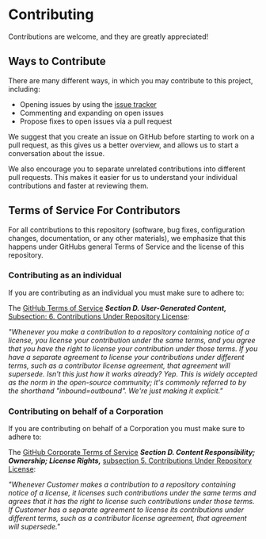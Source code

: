 # Contributing

Contributions are welcome, and they are greatly appreciated!

## Ways to Contribute

There are many different ways, in which you may contribute to this project, including:

   * Opening issues by using the [issue tracker](https://github.com/rtckit/ficore/issues)
   * Commenting and expanding on open issues
   * Propose fixes to open issues via a pull request

We suggest that you create an issue on GitHub before starting to work on a pull request, as this gives us a better overview, and allows us to start a conversation about the issue.

We also encourage you to separate unrelated contributions into different pull requests. This makes it easier for us to understand your individual contributions and faster at reviewing them.

## Terms of Service For Contributors

For all contributions to this repository (software, bug fixes, configuration changes, documentation, or any other materials), we emphasize that this happens under GitHubs general Terms of Service and the license of this repository.

### Contributing as an individual

If you are contributing as an individual you must make sure to adhere to:

The [GitHub Terms of Service](https://help.github.com/en/github/site-policy/github-terms-of-service) __*Section D. User-Generated Content,*__ [Subsection: 6. Contributions Under Repository License](https://help.github.com/en/github/site-policy/github-terms-of-service#6-contributions-under-repository-license):

_"Whenever you make a contribution to a repository containing notice of a license, you license your contribution under the same terms, and you agree that you have the right to license your contribution under those terms. If you have a separate agreement to license your contributions under different terms, such as a contributor license agreement, that agreement will supersede.
Isn't this just how it works already? Yep. This is widely accepted as the norm in the open-source community; it's commonly referred to by the shorthand "inbound=outbound". We're just making it explicit."_

### Contributing on behalf of a Corporation

If you are contributing on behalf of a Corporation you must make sure to adhere to:

The [GitHub Corporate Terms of Service](https://help.github.com/en/github/site-policy/github-corporate-terms-of-service) _**Section D. Content Responsibility; Ownership; License Rights,**_ [subsection 5. Contributions Under Repository License](https://help.github.com/en/github/site-policy/github-corporate-terms-of-service#5-contributions-under-repository-license):

_"Whenever Customer makes a contribution to a repository containing notice of a license, it licenses such contributions under the same terms and agrees that it has the right to license such contributions under those terms. If Customer has a separate agreement to license its contributions under different terms, such as a contributor license agreement, that agreement will supersede."_
